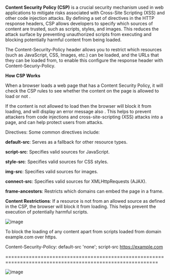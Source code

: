 
**Content Security Policy (CSP)** is a crucial security mechanism used in web applications to mitigate risks associated with Cross-Site Scripting (XSS) and 
other code injection attacks. By defining a set of directives in the HTTP response headers, CSP allows developers to specify which sources of content are trusted,
such as scripts, styles, and images. This reduces the attack surface by preventing unauthorized scripts from executing and blocking potentially harmful content from
being loaded.

The Content-Security-Policy header allows you to restrict which resources (such as JavaScript, CSS, Images, etc.) can be loaded, and the URLs that they can be loaded
from, to enable this configure the response header with Content-Securiy-Policy.



**How CSP Works**

When a browser loads a web page that has a Content Security Policy, it will check the CSP rules to see whether the content on the page is allowed to load or not .

If the content is not allowed to load then the browser will block it from loading, and will display an error message also . This helps to prevent attackers from 
code injections and cross-site-scripting (XSS) attacks into a page, and can help protect users from attacks.

Directives: Some common directives include:

**default-src**: Serves as a fallback for other resource types.

**script-src**: Specifies valid sources for JavaScript.

**style-src**: Specifies valid sources for CSS styles.

**img-src**: Specifies valid sources for images.

**connect-src**: Specifies valid sources for XMLHttpRequests (AJAX).

**frame-ancestors**: Restricts which domains can embed the page in a frame.

**Content Restrictions**: If a resource is not from an allowed source as defined in the CSP, the browser will block it from loading. This helps prevent the 
execution of potentially harmful scripts.


![image](https://github.com/user-attachments/assets/28a0bf50-374c-46b1-9a6a-5dcc9a811186)



To block the loading of any content apart from scripts loaded from domain example.com over https.


Content-Security-Policy: default-src 'none'; script-src https://example.com



==========================================================================================================


![image](https://github.com/user-attachments/assets/8db23f1c-77d8-43b0-bf7a-cc1cf18a4a34)
